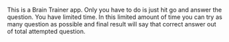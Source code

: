 This is a Brain Trainer app. Only you have to do is just hit go and answer the question. You have limited time. In this limited amount of time you can try as many question as possible and final result will say that correct answer out of total attempted question.
